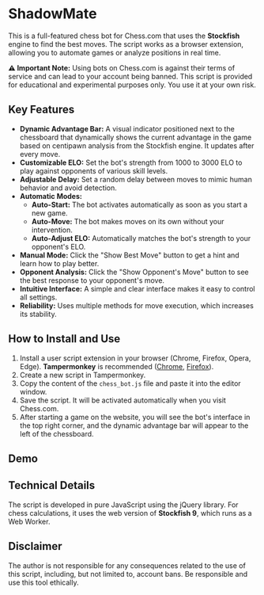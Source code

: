 # ShadowMate

This is a full-featured chess bot for Chess.com that uses the **Stockfish** engine to find the best moves. The script works as a browser extension, allowing you to automate games or analyze positions in real time.

**⚠️ Important Note:** Using bots on Chess.com is against their terms of service and can lead to your account being banned. This script is provided for educational and experimental purposes only. You use it at your own risk.

## Key Features

* **Dynamic Advantage Bar:** A visual indicator positioned next to the chessboard that dynamically shows the current advantage in the game based on centipawn analysis from the Stockfish engine. It updates after every move.
* **Customizable ELO:** Set the bot's strength from 1000 to 3000 ELO to play against opponents of various skill levels.
* **Adjustable Delay:** Set a random delay between moves to mimic human behavior and avoid detection.
* **Automatic Modes:**
    * **Auto-Start:** The bot activates automatically as soon as you start a new game.
    * **Auto-Move:** The bot makes moves on its own without your intervention.
    * **Auto-Adjust ELO:** Automatically matches the bot's strength to your opponent's ELO.
* **Manual Mode:** Click the "Show Best Move" button to get a hint and learn how to play better.
* **Opponent Analysis:** Click the "Show Opponent's Move" button to see the best response to your opponent's move.
* **Intuitive Interface:** A simple and clear interface makes it easy to control all settings.
* **Reliability:** Uses multiple methods for move execution, which increases its stability.

## How to Install and Use

1.  Install a user script extension in your browser (Chrome, Firefox, Opera, Edge). **Tampermonkey** is recommended ([Chrome](https://chrome.com/webstore/detail/tampermonkey/dhdgffkkebhmkfjojejmpbldmpobfkfo?hl=en), [Firefox](https://addons.mozilla.org/en-US/firefox/addon/tampermonkey/)).
2.  Create a new script in Tampermonkey.
3.  Copy the content of the `chess_bot.js` file and paste it into the editor window.
4.  Save the script. It will be activated automatically when you visit Chess.com.
5.  After starting a game on the website, you will see the bot's interface in the top right corner, and the dynamic advantage bar will appear to the left of the chessboard.

## Demo



## Technical Details

The script is developed in pure JavaScript using the jQuery library. For chess calculations, it uses the web version of **Stockfish 9**, which runs as a Web Worker.

## Disclaimer

The author is not responsible for any consequences related to the use of this script, including, but not limited to, account bans. Be responsible and use this tool ethically.
